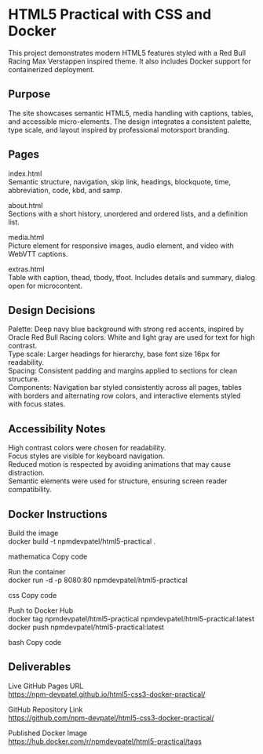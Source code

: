 # HTML5 Practical with CSS and Docker

This project demonstrates modern HTML5 features styled with a Red Bull Racing Max Verstappen inspired theme. It also includes Docker support for containerized deployment.

## Purpose

The site showcases semantic HTML5, media handling with captions, tables, and accessible micro-elements. The design integrates a consistent palette, type scale, and layout inspired by professional motorsport branding.

## Pages

index.html  
Semantic structure, navigation, skip link, headings, blockquote, time, abbreviation, code, kbd, and samp.  

about.html  
Sections with a short history, unordered and ordered lists, and a definition list.  

media.html  
Picture element for responsive images, audio element, and video with WebVTT captions.  

extras.html  
Table with caption, thead, tbody, tfoot. Includes details and summary, dialog open for microcontent.  

## Design Decisions

Palette: Deep navy blue background with strong red accents, inspired by Oracle Red Bull Racing colors. White and light gray are used for text for high contrast.  
Type scale: Larger headings for hierarchy, base font size 16px for readability.  
Spacing: Consistent padding and margins applied to sections for clean structure.  
Components: Navigation bar styled consistently across all pages, tables with borders and alternating row colors, and interactive elements styled with focus states.  

## Accessibility Notes

High contrast colors were chosen for readability.  
Focus styles are visible for keyboard navigation.  
Reduced motion is respected by avoiding animations that may cause distraction.  
Semantic elements were used for structure, ensuring screen reader compatibility.  

## Docker Instructions

Build the image  
docker build -t npmdevpatel/html5-practical .

mathematica
Copy code

Run the container  
docker run -d -p 8080:80 npmdevpatel/html5-practical

css
Copy code

Push to Docker Hub  
docker tag npmdevpatel/html5-practical npmdevpatel/html5-practical:latest
docker push npmdevpatel/html5-practical:latest

bash
Copy code

## Deliverables

Live GitHub Pages URL  
https://npm-devpatel.github.io/html5-css3-docker-practical/

GitHub Repository Link  
https://github.com/npm-devpatel/html5-css3-docker-practical/

Published Docker Image  
https://hub.docker.com/r/npmdevpatel/html5-practical/tags
